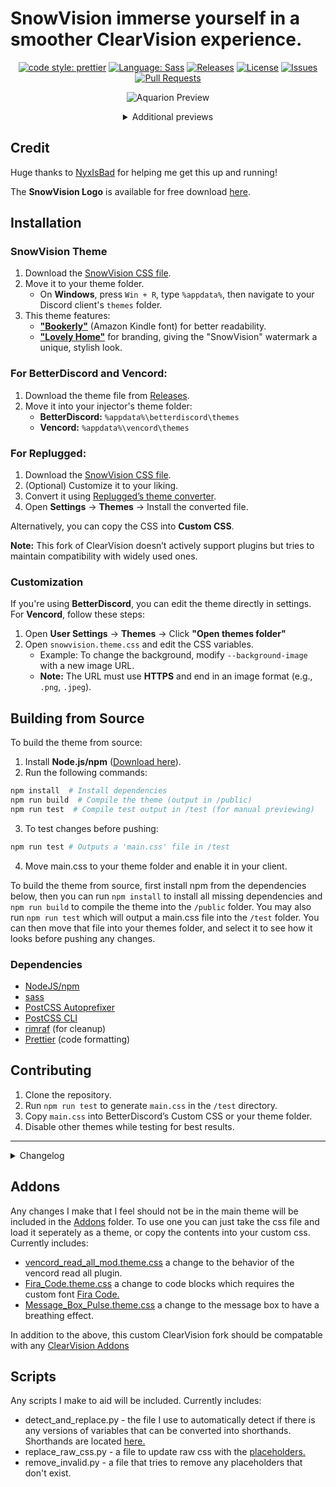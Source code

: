 # SnowVision immerse yourself in a smoother ClearVision experience.

[prettier-badge]: https://img.shields.io/badge/code_style-prettier-ff69b4.svg?style=flat-square
[prettier-link]: https://github.com/prettier/prettier
[sass-badge]: https://img.shields.io/badge/Sass-CC6699.svg?style=flat-square&logo=sass&logoColor=white
[sass-link]: https://sass-lang.com/
[release-badge]: https://img.shields.io/github/v/release/BabyBoySnow/SnowVision?include_prereleases&style=flat-square
[release-link]: https://github.com/BabyBoySnow/SnowVision/releases
[license-badge]: https://img.shields.io/github/license/BabyBoySnow/SnowVision?style=flat-square
[license-link]: https://github.com/BabyBoySnow/SnowVision/blob/master/LICENSE
[issues-badge]: https://img.shields.io/github/issues/BabyBoySnow/SnowVision?style=flat-square
[issues-link]: https://github.com/BabyBoySnow/SnowVision/issues
[prs-badge]: https://img.shields.io/github/issues-pr/BabyBoySnow/SnowVision?style=flat-square
[prs-link]: https://github.com/BabyBoySnow/SnowVision/pulls

<div align="center">

[![code style: prettier][prettier-badge]][prettier-link]
[![Language: Sass][sass-badge]][sass-link]
[![Releases][release-badge]][release-link]
[![License][license-badge]][license-link]
[![Issues][issues-badge]][issues-link]
[![Pull Requests][prs-badge]][prs-link]

![Aquarion Preview]()
<details>
  <summary>Additional previews</summary>

</details>
</div>

## Credit

Huge thanks to [NyxIsBad](https://github.com/NyxIsBad) for helping me get this up and running!

The **SnowVision Logo** is available for free download [here](https://www.kindpng.com/imgv/hwbRbbo_emoji-snow-snowflake-holographic-snowflake-emoji-png-transparent/).

## Installation

### **SnowVision Theme**

1. Download the [SnowVision CSS file](https://raw.githubusercontent.com/BabyBoySnow/SnowVision/refs/heads/master/SnowVision.theme.css).
2. Move it to your theme folder.
   - On **Windows**, press `Win + R`, type `%appdata%`, then navigate to your Discord client's `themes` folder.
3. This theme features:
   - **["Bookerly"](https://www.cufonfonts.com/font/bookerly)** (Amazon Kindle font) for better readability.
   - **["Lovely Home"](https://www.dafont.com/lovely-home.font)** for branding, giving the "SnowVision" watermark a unique, stylish look.

### **For BetterDiscord and Vencord:**

1. Download the theme file from [Releases](https://github.com/BabyBoySnow/SnowVision/releases).
2. Move it into your injector's theme folder:
   - **BetterDiscord:** `%appdata%\betterdiscord\themes`
   - **Vencord:** `%appdata%\vencord\themes`

### **For Replugged:**

1. Download the [SnowVision CSS file](https://raw.githubusercontent.com/BabyBoySnow/SnowVision/refs/heads/master/SnowVision.theme.css).
2. (Optional) Customize it to your liking.
3. Convert it using [Replugged’s theme converter](https://replugged-org.github.io/theme-converter/).
4. Open **Settings** → **Themes** → Install the converted file.

Alternatively, you can copy the CSS into **Custom CSS**.

**Note:** This fork of ClearVision doesn’t actively support plugins but tries to maintain compatibility with widely used ones.

### **Customization**

If you're using **BetterDiscord**, you can edit the theme directly in settings.  
For **Vencord**, follow these steps:

1. Open **User Settings** → **Themes** → Click **"Open themes folder"**
2. Open `snowvision.theme.css` and edit the CSS variables.
   - Example: To change the background, modify `--background-image` with a new image URL.
   - **Note:** The URL must use **HTTPS** and end in an image format (e.g., `.png`, `.jpeg`).

## Building from Source

To build the theme from source:

1. Install **Node.js/npm** ([Download here](https://nodejs.org/)).
2. Run the following commands:

```sh
npm install  # Install dependencies
npm run build  # Compile the theme (output in /public)
npm run test  # Compile test output in /test (for manual previewing)
```

3. To test changes before pushing:

```sh
npm run test # Outputs a 'main.css' file in /test
```

4. Move main.css to your theme folder and enable it in your client.

To build the theme from source, first install npm from the dependencies below, then you can run `npm install` to install all missing dependencies and `npm run build` to compile the theme into the `/public` folder. You may also run `npm run test` which will output a main.css file into the `/test` folder. You can then move that file into your themes folder, and select it to see how it looks before pushing
any changes.

### Dependencies

- [NodeJS/npm](https://nodejs.org/)
- [sass](https://www.npmjs.com/package/sass)
- [PostCSS Autoprefixer](https://www.npmjs.com/package/autoprefixer)
- [PostCSS CLI](https://www.npmjs.com/package/postcss-cli)
- [rimraf](https://www.npmjs.com/package/rimraf) (for cleanup)
- [Prettier](https://www.npmjs.com/package/prettier) (code formatting)

## Contributing

1. Clone the repository.
2. Run `npm run test` to generate `main.css` in the `/test` directory.
3. Copy `main.css` into BetterDiscord’s Custom CSS or your theme folder.
4. Disable other themes while testing for best results.

---

 <details>
  <summary>Changelog</summary>

- Moved date dividers to the middle.
- Added new options for `alt-color` to use in several places.
- Removed the annoying help message from HepBoat in the ClearVision Support server.
- Removed the border around Nitro for "most popular."
- Added radical status.
- Changed activity texts to use the alt-color.
- Moved the new message pill to the middle, removed the dividers, made it alt color, and made it square.
- Changed the server member's list to use alt color for roles and the lines on the side to be main color.
- Changed server channel category names to use alt color.
- Removed some borders and added more shading.
- Removed glow from the wordmark. Changed to "SnowVision v1.5.5".
- Theme button whites to main color.
- Made text box use background-shading.
- Changed the border on the Spotify controls plugin for Vencord.
- Rounded a few buttons.
- Darkened Vencord plugin boxes.
- Changed Vencord plugin info text color to white (`#fff`).
- Removed the bubbles for statuses, as well as tried to make most of them transparent with the main color as a border.
- Changed the guild folders to be slightly transparent versions of the main color.
- Slightly darkened the voice count.
- Added support for the Vencord plugin to send voice messages.
- Background of the home icon made to be transparent so that if the image doesn't fill it all, it doesn't look weird.
- Removed the home shop mosaic.
- In settings, under nitro, changed the button shine to alt color and slowed it down a little.
- Changed the message request section to use the same style as hovering over a regular message, makes it a little easier to see.
- Changed the tags some for credit to myself.
- Edited the keybind recording in settings for voice and video push-to-talk to make it easier to see while recording.
- Removed the background of the Discord shop so that you can see the custom background.
- Made it easier to see the last played time for games.
- Weird pop-up about "looking for blocked users?" has been made transparent.
- Made the forums list title slightly less intrusive. No one likes a flashbang.
- Also changed the forums user and message content to be easier to see.
- Added hover effect to emoji remove in server settings.
- In user settings -> boost, adjusted popup about boost having a new home to be slightly transparent, also padded the "boost not used" thing.
- Colored the message reply spine thing.
- Applied background overlay to the boost mural in server menu -> boost this server.
- Changed the button to use white.
- Adjusted the forums start chat to be easier to see.
- A lot more stuff that I can't be bothered to type. For a complete history of changes, it's best to read the [commits](https://github.com/BabyBoySnow/SnowVision/commits/master/).

</details>

## Addons

Any changes I make that I feel should not be in the main theme will be included in the [Addons](https://github.com/BabyBoySnow/SnowVision/tree/master/Addons) folder.
To use one you can just take the css file and load it seperately as a theme, or copy the contents into your custom css. Currently includes:

- [vencord_read_all_mod.theme.css](https://github.com/BabyBoySnow/SnowVision/blob/master/Addons/vencord_read_all_mod.theme.css) a change to the behavior of the vencord read all plugin.
- [Fira_Code.theme.css](https://github.com/BabyBoySnow/SnowVision/blob/master/Addons/Fira_Code.theme.css) a change to code blocks which requires the custom font [Fira Code.](https://github.com/tonsky/FiraCode/releases)
- [Message_Box_Pulse.theme.css](https://github.com/BabyBoySnow/SnowVision/blob/master/Addons/Message_Box_Pulse.theme.css) a change to the message box to have a breathing effect.

In addition to the above, this custom ClearVision fork should be compatable with any [ClearVision Addons](https://github.com/ClearVision/Addons)

## Scripts

Any scripts I make to aid will be included. Currently includes:

- detect_and_replace.py - the file I use to automatically detect if there is any versions of variables that can be converted into
  shorthands. Shorthands are located [here.](https://github.com/BabyBoySnow/SnowVision/blob/master/src/variables.scss)
- replace_raw_css.py - a file to update raw css with the [placeholders.](https://github.com/BabyBoySnow/SnowVision/blob/master/lib/selectors/selectorPlaceholders.scss)
- remove_invalid.py - a file that tries to remove any placeholders that don't exist.
